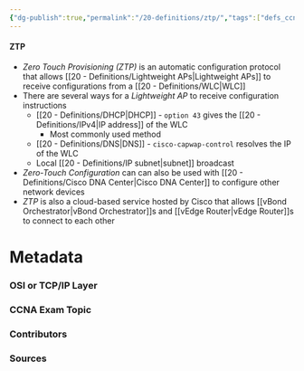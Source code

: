 ```yaml
---
{"dg-publish":true,"permalink":"/20-definitions/ztp/","tags":["defs_ccna"]}
---
```


#### ZTP
- *Zero Touch Provisioning (ZTP)* is an automatic configuration protocol that allows [[20 - Definitions/Lightweight APs\|Lightweight APs]] to receive configurations from a [[20 - Definitions/WLC\|WLC]]
- There are several ways for a *Lightweight AP* to receive configuration instructions
	- [[20 - Definitions/DHCP\|DHCP]] - `option 43` gives the [[20 - Definitions/IPv4\|IP address]] of the WLC
		- Most commonly used method
	- [[20 - Definitions/DNS\|DNS]] - `cisco-capwap-control` resolves the IP of the WLC
	- Local [[20 - Definitions/IP subnet\|subnet]] broadcast
- *Zero-Touch Configuration* can can also be used with [[20 - Definitions/Cisco DNA Center\|Cisco DNA Center]] to configure other network devices
- *ZTP* is also a cloud-based service hosted by Cisco that allows [[vBond Orchestrator\|vBond Orchestrator]]s and [[vEdge Router\|vEdge Router]]s to connect to each other

# Metadata
### OSI or TCP/IP Layer

### CCNA Exam Topic

### Contributors

### Sources
